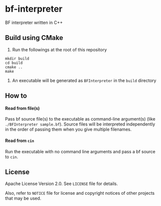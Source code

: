# bf-interpreter
BF interpreter written in C++

## Build using CMake
1. Run the followings at the root of this repository
```
mkdir build
cd build
cmake ..
make
```
1. An executable will be generated as `BFInterpreter` in the `build` directory

## How to
#### Read from file(s)
Pass bf source file(s) to the executable as command-line argument(s) (like `./BFInterpreter sample.bf`). Source files will be interpreted independently in the order of passing them when you give multiple filenames.

#### Read from `cin`
Run the executable with no command line arguments and pass a bf source to `cin`.

## License
Apache License Version 2.0. See `LICENSE` file for details.

Also, refer to `NOTICE` file for license and copyright notices of other projects that may be used.
